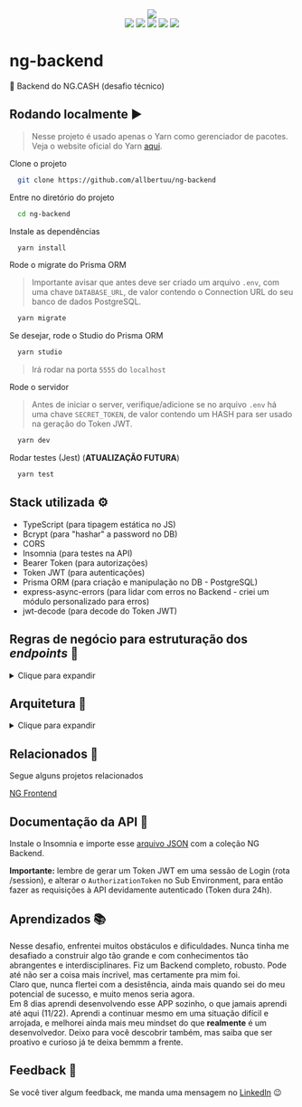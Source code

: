 <div align="center">
  <img src="https://img.shields.io/badge/status-completed-brightgreen" />
</div>
<div align="center">
  <img src="https://img.shields.io/badge/Node.js-43853D?&logo=node.js&logoColor=white" />
  <img src="https://img.shields.io/badge/Express.js-287340" />
  <img src="https://img.shields.io/badge/TypeScript-007ACC?&logo=typescript&logoColor=white" />
  <img src="https://img.shields.io/badge/Prisma-3982CE?&logo=Prisma&logoColor=white" />
  <img src="https://img.shields.io/badge/json%20web%20tokens%20|%20JWT-1b1c1a?&logo=json-web-tokens&logoColor=pink" />
</div>


# ng-backend
🧱 Backend do NG.CASH (desafio técnico)

## Rodando localmente ▶

> Nesse projeto é usado apenas o Yarn como gerenciador de pacotes. Veja o website oficial do Yarn [aqui](https://yarnpkg.com/).

Clone o projeto

```bash
  git clone https://github.com/allbertuu/ng-backend
```

Entre no diretório do projeto

```bash
  cd ng-backend
```

Instale as dependências

```bash
  yarn install
```

Rode o migrate do Prisma ORM
> Importante avisar que antes deve ser criado um arquivo `.env`, com uma chave `DATABASE_URL`, de valor contendo o Connection URL do seu banco de dados PostgreSQL.
```bash
  yarn migrate
```

Se desejar, rode o Studio do Prisma ORM

```bash
  yarn studio
```
> Irá rodar na porta `5555` do `localhost`

Rode o servidor
> Antes de iniciar o server, verifique/adicione se no arquivo `.env` há uma chave `SECRET_TOKEN`, de valor contendo um HASH para ser usado na geração do Token JWT. 
```bash
  yarn dev
```

Rodar testes (Jest) (**ATUALIZAÇÃO FUTURA**)

```bash
  yarn test
```

## Stack utilizada ⚙

- TypeScript (para tipagem estática no JS)
- Bcrypt (para "hashar" a password no DB)
- CORS
- Insomnia (para testes na API)
- Bearer Token (para autorizações)
- Token JWT (para autenticações)
- Prisma ORM (para criação e manipulação no DB - PostgreSQL)
- express-async-errors (para lidar com erros no Backend - criei um módulo personalizado para erros)
- jwt-decode (para decode do Token JWT)

## Regras de negócio para estruturação dos _endpoints_ 📑
<details>
<summary>Clique para expandir</summary>

- [x] Qualquer pessoa deverá poder fazer parte da NG. Para isso, basta realizar o cadastro informando _username_ e _password_.  
- [x] Deve-se garantir que cada _username_ seja único e composto por, pelo menos, 3 caracteres.  
- [x] Deve-se garantir que a _password_ seja composta por pelo menos 8 caracteres, um número e uma letra maiúscula. Lembre-se que ela deverá ser _hashada_ ao ser armazenada no banco.
- [x] Durante o processo de cadastro de um novo usuário, sua respectiva conta deverá ser criada automaticamente na tabela **Accounts** com um _balance_ de R$ 100,00. É importante ressaltar que caso ocorra algum problema e o usuário não seja criado, a tabela **Accounts** não deverá ser afetada.
- [x] Todo usuário deverá conseguir logar na aplicação informando _username_ e _password._ Caso o login seja bem-sucedido, um token JWT (com 24h de validade) deverá ser fornecido.
- [x] Todo usuário logado (ou seja, que apresente um token válido) deverá ser capaz de visualizar seu próprio _balance_ atual. Um usuário A não pode visualizar o _balance_ de um usuário B, por exemplo.
- [x] Todo usuário logado (ou seja, que apresente um token válido) deverá ser capaz de realizar um _cash-out_ informando o _username_ do usuário que sofrerá o _cash-in_), caso apresente _balance_ suficiente para isso. Atente-se ao fato de que um usuário não deverá ter a possibilidade de realizar uma transferência para si mesmo.
- [x] Toda nova transação bem-sucedida deverá ser registrada na tabela **Transactions**. Em casos de falhas transacionais, a tabela **Transactions** não deverá ser afetada.
- [x] Todo usuário logado (ou seja, que apresente um token válido) deverá ser capaz de visualizar as transações financeiras (_cash-out_ e _cash-in_) que participou. Caso o usuário não tenha participado de uma determinada transação, ele nunca poderá ter acesso à ela.
- [] Todo usuário logado (ou seja, que apresente um token válido) deverá ser capaz de filtrar as transações financeiras que participou por:
    - [] Data de realização da transação e/ou
        - [] Transações de _cash-out;_
        - [] Transações de _cash-in._
</details>

## Arquitetura 🧱
<details>
<summary>Clique para expandir</summary>

- Tabela **Users:**
    - id —> *PK*
    - username (o @ do usuário)
    - password (*hasheada*)
    - accountId —> *FK* Accounts[id]
- Tabela **Accounts:**
    - id —> *PK*
    - balance
- Tabela **Transactions:**
    - id —> *PK*
    - debitedAccountId —> *FK* Accounts[id]
    - creditedAccountId —> *FK* Accounts[id]
    - value
    - createdAt
</details>

## Relacionados 🔗

Segue alguns projetos relacionados

[NG Frontend](https://github.com/allbertuu/ng-frontend)

## Documentação da API 🧱

Instale o Insomnia e importe esse [arquivo JSON](https://drive.google.com/file/d/1HF9fhqjjoLlfzcN-CLRS6xqYem5OuBYW/view?usp=sharing) com a coleção NG Backend.

**Importante:** lembre de gerar um Token JWT em uma sessão de Login (rota /session), e alterar o `AuthorizationToken` no Sub Environment, para então fazer as requisições à API devidamente autenticado (Token dura 24h).

## Aprendizados 📚

Nesse desafio, enfrentei muitos obstáculos e dificuldades. Nunca tinha me desafiado a construir algo tão grande e com conhecimentos tão abrangentes e interdisciplinares. Fiz um Backend completo, robusto. Pode até não ser a coisa mais íncrivel, mas certamente pra mim foi.  
Claro que, nunca flertei com a desistência, ainda mais quando sei do meu potencial de sucesso, e muito menos seria agora.  
Em 8 dias aprendi desenvolvendo esse APP sozinho, o que jamais aprendi até aqui (11/22). Aprendi a continuar mesmo em uma situação difícil e arrojada, e melhorei ainda mais meu mindset do que **realmente** é um desenvolvedor. Deixo para você descobrir também, mas saiba que ser proativo e curioso já te deixa bemmm a frente.  

## Feedback 💬

Se você tiver algum feedback, me manda uma mensagem no [LinkedIn](https://www.linkedin.com/in/albertov-albuquerque/) 😉
